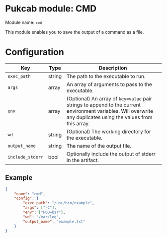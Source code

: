 # Pukcab module: CMD

Module name: `cmd`

This module enables you to save the output of a command as a file.

# Configuration

|Key|Type|Description|
|---|----|-----------|
|`exec_path`|string|The path to the executable to run.|
|`args`|array|An array of arguments to pass to the executable.|
|`env`|array|(Optional) An array of `key=value` pair strings to append to the current environment variables. Will overwrite any duplicates using the values from this array.|
|`wd`|string|(Optional) The working directory for the executable.|
|`output_name`|string|The name of the output file.|
|`include_stderr`|bool|Optionally include the output of stderr in the artifact.|

## Example

```json
{
    "name": "cmd",
    "config": {
        "exec_path": "/usr/bin/example",
        "args": ["-C"],
        "env": ["FOO=bar"],
        "wd": "/var/log",
        "output_name": "example.txt"
    }
}
```
